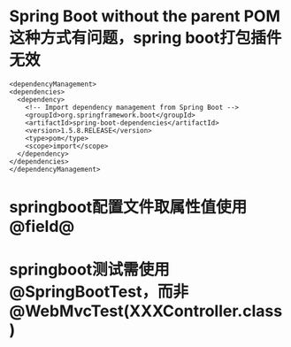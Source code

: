 # Spring Boot without the parent POM 这种方式有问题，spring boot打包插件无效

    <dependencyManagement>
    <dependencies>
      <dependency>
        <!-- Import dependency management from Spring Boot -->
        <groupId>org.springframework.boot</groupId>
        <artifactId>spring-boot-dependencies</artifactId>
        <version>1.5.8.RELEASE</version>
        <type>pom</type>
        <scope>import</scope>
      </dependency>
    </dependencies>
    </dependencyManagement>


# springboot配置文件取属性值使用 @field@

# springboot测试需使用@SpringBootTest，而非@WebMvcTest(XXXController.class)